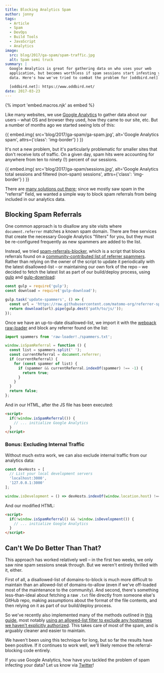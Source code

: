 ```yaml
---
title: Blocking Analytics Spam
author: jonny
tags:
  - Article
  - Spam
  - DevOps
  - Build Tools
  - JavaScript
  - Analytics
image:
  src: blog/2017/ga-spam/spam-traffic.jpg
  alt: Spam semi truck
summary: |
  Google Analytics is great for gathering data on who uses your web
  application, but becomes worthless if spam sessions start infesting your
  data. Here's how we've tried to combat the problem for [oddbird.net].

  [oddbird.net]: https://www.oddbird.net/
date: 2017-03-23
---
```


{% import 'embed.macros.njk' as embed %}

Like many websites, we use [Google Analytics] to gather data about our
users – what OS and browser they used, how they came to our site, etc.
But a number of months ago we started seeing lots of this:

{{ embed.img(
  src='blog/2017/ga-spam/ga-spam.jpg',
  alt='Google Analytics spam',
  attrs={'class': 'img-border'}
) }}

It's not a new problem, but it's particularly problematic for smaller
sites that don't receive lots of traffic. On a given day, spam hits were
accounting for anywhere from ten to ninety (!) percent of our sessions.

{{ embed.img(
  src='blog/2017/ga-spam/sessions.jpg',
  alt='Google Analytics total sessions and filtered (non-spam) sessions',
  attrs={'class': 'img-border'}
) }}


There are [many solutions out there]; since we mostly saw spam in the
"referral" field, we wanted a simple way to block spam referrals from
being included in our analytics data.

[Google Analytics]: https://analytics.google.com/
[many solutions out there]: https://www.google.com/search?q=how+to+block+google+analytics+spam

## Blocking Spam Referrals

One common approach is to disallow any site visits where
`document.referrer` matches a known spam domain. There are free
services that create the necessary Google Analytics "filters" for you,
but they must be re-configured frequently as new spammers are added to
the list.

Instead, we tried [spam-referrals-blocker], which is a script that
blocks referrals found on a [community-contributed list of referrer
spammers]. Rather than relying on the owner of the script to update it
periodically with the latest disallowed-list – or maintaining our own fork of
the repo – we decided to fetch the latest list as part of our
build/deploy process, using [gulp] and [gulp-download][]:

```js
const gulp = require('gulp');
const download = require('gulp-download');

gulp.task('update-spammers', () => {
  const url = 'https://raw.githubusercontent.com/matomo-org/referrer-spam-blacklist/master/spammers.txt';
  return download(url).pipe(gulp.dest('path/to/js/'));
});
```

Once we have an up-to-date disallowed-list, we import it with the [webpack][]
[raw-loader] and block any referrer found on the list:

```js
import spammers from 'raw-loader!./spammers.txt';

window.isSpamReferral = function () {
  const list = spammers.split(' ');
  const currentReferral = document.referrer;
  if (currentReferral) {
    for (const spammer of list) {
      if (spammer && currentReferral.indexOf(spammer) !== -1) {
        return true;
      }
    }
  }
  return false;
};
```

And in our HTML, after the JS file has been executed:

```html
<script>
  if(!window.isSpamReferral()) {
    // ... initialize Google Analytics
  }
</script>
```

[spam-referrals-blocker]: https://github.com/MohamedBassem/spam-referrals-blocker/
[community-contributed list of referrer spammers]: https://github.com/matomo-org/referrer-spam-list
[gulp]: https://gulpjs.com/
[gulp-download]: https://github.com/Metrime/gulp-download
[webpack]: https://webpack.js.org/
[raw-loader]: https://github.com/webpack-contrib/raw-loader

### Bonus: Excluding Internal Traffic

Without much extra work, we can also exclude internal traffic from our
analytics data:

```js
const devHosts = [
  // List your local development servers
  'localhost:3000',
  '127.0.0.1:3000'
];

window.isDevelopment = () => devHosts.indexOf(window.location.host) !== -1;
```

And our modified HTML:

```html
<script>
  if(!window.isSpamReferral() && !window.isDevelopment()) {
    // ... initialize Google Analytics
  }
</script>
```

## Can't We Do Better Than That?

This approach has worked relatively well – in the first two weeks, we
only saw nine spam sessions sneak through. But we weren't entirely
thrilled with it, either.

First of all, a disallowed-list of domains-to-block is much more difficult to
maintain than an allowed-list of domains-to-allow (even if we've off-loaded
most of the maintenance to the community). And second, there's something
less-than-ideal about fetching a raw `.txt` file directly from someone
else's GitHub repo, making assumptions about the format of the file
contents, and then relying on it as part of our build/deploy process.

So we've recently also implemented many of the methods outlined in [this
guide], most notably [using an allowed-list filter to exclude any hostnames
we haven't explicitly authorized]. This takes care of most of the spam,
and is arguably cleaner and easier to maintain.

We haven't been using this technique for long, but so far the results
have been positive. If it continues to work well, we'll likely remove
the referral-blocking code entirely.

If you use Google Analytics, how have you tackled the problem of spam
infecting your data? Let us know via [Twitter]!

[this guide]: https://carloseo.com/removing-google-analytics-spam/
[using an allowed-list filter to exclude any hostnames we haven't explicitly authorized]:
  https://carloseo.com/removing-google-analytics-spam/#b-filter---valid-hostname-for-ghost-spam-and-development-environments
[Twitter]: https://twitter.com/oddbird
